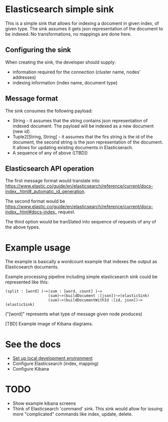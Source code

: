 # Elasticsearch simple sink
This is a simple sink that allows for indexing a document in given index, of given type.
The sink assumes it gets json representation of the document to be indexed. No transformations, no mappings are done here.

## Configuring the sink
When creating the sink, the developer should supply:

* information required for the connection (cluster name, nodes' addresses)
* indexing information (index name, document type)

## Message format
The sink consumes the following payload:

* String - it assumes that the string contains json representation of indexed document. The payload will be indexed as a new document (new id)
* Tuple2[String, String] - it assumes that the firs string is the id of the document, the second string is the json representation of the document. It allows for updating existing documents in Elasticserach.
* A sequence of any of above ([TBD])

## Elasticsearch API operation
The first message format would translate into https://www.elastic.co/guide/en/elasticsearch/reference/current/docs-index_.html#_automatic_id_generation.

The second format would be https://www.elastic.co/guide/en/elasticsearch/reference/current/docs-index_.html#docs-index_ request.

The third option would be tranSlated into sequence of requests of any of the above types.

# Example usage
The example is basically a wordcount example that indexes the output as Elasticsearch documents.

Example processing pipeline including simple elasticsearch sink could be represented like this:

```
(split : [word] )~>(sum : [word, count] )~>
                   (sum)~>(buildDocument :[json])~>(elasticSink)
                   (sum)~>(buildDocumentWithId :[id, json])~>(elasticSink)
```

("[word]" represents what type of message given node produces)


[TBD] Example image of Kibana diagrams.

# See the docs
* [Set up local development environment](doc/Local-development.md)
* Configure Elasticsearch (index, mapping)
* Configure Kibana

# TODO
* Show example kibana screens
* Think of Elasticsearch 'command' sink. This sink would allow for issuing more "complicated" commands like index, update, delete.

